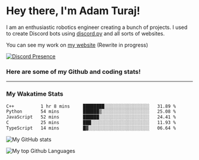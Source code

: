 # Hey there, I'm Adam Turaj!

I am an enthusiastic robotics engineer creating a bunch of projects. I used to create Discord bots using [discord.py](https://github.com/Rapptz/discord.py) and all sorts of websites.

You can see my work on [my website](https://adamturaj.com) (Rewrite in progress)

[![Discord Presence](https://lanyard.cnrad.dev/api/374147012599218176)](https://discord.com/users/374147012599218176)

### Here are some of my Github and coding stats!

---
### My Wakatime Stats
<!--START_SECTION:waka-->

```txt
C++          1 hr 8 mins     ████████░░░░░░░░░░░░░░░░░   31.89 %
Python       54 mins         ██████▒░░░░░░░░░░░░░░░░░░   25.08 %
JavaScript   52 mins         ██████░░░░░░░░░░░░░░░░░░░   24.41 %
C            25 mins         ███░░░░░░░░░░░░░░░░░░░░░░   11.93 %
TypeScript   14 mins         █▓░░░░░░░░░░░░░░░░░░░░░░░   06.64 %
```

<!--END_SECTION:waka-->

![My GitHub stats](https://github-readme-stats.vercel.app/api?username=AdamTuraj&count_private=true&theme=dark)

![My top Github Languages](https://github-readme-stats.vercel.app/api/top-langs/?username=AdamTuraj&layout=compact&count_private=true&theme=dark)

